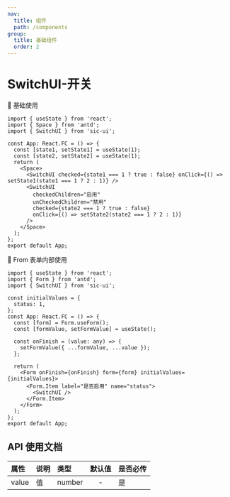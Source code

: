 ```yaml
---
nav:
  title: 组件
  path: /components
group:
  title: 基础组件
  order: 2
---
```


# SwitchUI-开关

💎 基础使用

```tsx
import { useState } from 'react';
import { Space } from 'antd';
import { SwitchUI } from 'sic-ui';

const App: React.FC = () => {
  const [state1, setState1] = useState(1);
  const [state2, setState2] = useState(1);
  return (
    <Space>
      <SwitchUI checked={state1 === 1 ? true : false} onClick={() => setState1(state1 === 1 ? 2 : 1)} />
      <SwitchUI
        checkedChildren="启用"
        unCheckedChildren="禁用"
        checked={state2 === 1 ? true : false}
        onClick={() => setState2(state2 === 1 ? 2 : 1)}
      />
    </Space>
  );
};
export default App;
```

💎 From 表单内部使用

```tsx
import { useState } from 'react';
import { Form } from 'antd';
import { SwitchUI } from 'sic-ui';

const initialValues = {
  status: 1,
};
const App: React.FC = () => {
  const [form] = Form.useForm();
  const [formValue, setFormValue] = useState();

  const onFinish = (value: any) => {
    setFormValue({ ...formValue, ...value });
  };

  return (
    <Form onFinish={onFinish} form={form} initialValues={initialValues}>
      <Form.Item label="是否启用" name="status">
        <SwitchUI />
      </Form.Item>
    </Form>
  );
};
export default App;
```

## API 使用文档

<font size=1>

| 属性  | 说明 | 类型   | 默认值 | 是否必传 |
| :---- | :--- | :----- | :----: | :------- |
| value | 值   | number |   -    | 是       |

</font>
